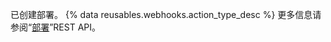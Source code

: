 已创建部署。 {% data reusables.webhooks.action_type_desc %} 更多信息请参阅“[部署](/rest/reference/deployments#list-deployments)”REST API。
